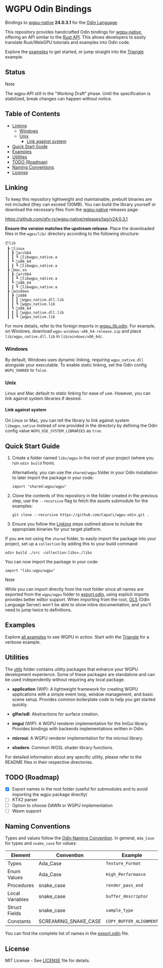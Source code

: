# WGPU Odin Bindings

Bindings to [wgpu-native][] **24.0.3.1** for the [Odin Language][].

This repository provides handcrafted Odin bindings for [wgpu-native][], offering an API similar to
the [Rust API](https://docs.rs/wgpu/latest/wgpu/). This allows developers to easily translate
Rust/WebGPU tutorials and examples into Odin code.

Explore the [examples](./examples) to get started, or jump straight into the
[Triangle](./examples/triangle/triangle.odin) example.

## Status

> [!NOTE]
> The wgpu-API still in the "Working Draft" phase. Until the specification is stabilized, break
> changes can happen without notice.

## Table of Contents

- [Linking](#linking)
  - [Windows](#windows)
  - [Unix](#unix)
    - [Link against system](#link-against-system)
- [Quick Start Guide](#quick-start-guide)
- [Examples](#examples)
- [Utilities](#utilities)
- [TODO (Roadmap)](#todo-roadmap)
- [Naming Conventions](#naming-conventions)
- [License](#license)

## Linking

To keep this repository lightweight and maintainable, prebuilt binaries are not included (they can
exceed 130MB). You can build the library yourself or download the necessary files from the
[wgpu-native][] releases page:

<https://github.com/gfx-rs/wgpu-native/releases/tag/v24.0.3.1>

**Ensure the version matches the upstream release**. Place the downloaded files in the `wgpu/lib/`
directory according to the following structure:

```text
📦lib
 ┣ 📂linux
 ┃ ┣ 📂arch64
 ┃ ┃ ┗ 📜libwgpu_native.a
 ┃ ┗ 📂x86_64
 ┃ ┃ ┗ 📜libwgpu_native.a
 ┣ 📂mac_os
 ┃ ┣ 📂arch64
 ┃ ┃ ┗ 📜libwgpu_native.a
 ┃ ┗ 📂x86_64
 ┃ ┃ ┗ 📜libwgpu_native.a
 ┣ 📂windows
 ┃ ┣ 📂i686
 ┃ ┃ ┃ 📜wgpu_native.dll.lib
 ┃ ┃ ┗ 📜wgpu_native.lib
 ┃ ┗ 📂x86_64
 ┃ ┃ ┃ 📜wgpu_native.dll.lib
 ┃ ┃ ┗ 📜wgpu_native.lib
```

For more details, refer to the foreign imports in [wgpu_lib.odin](./wgpu/wgpu_lib.odin). For
example, on Windows, download `wgpu-windows-x86_64-release.zip` and place `lib/wgpu_native.dll.lib`
in `lib/windows/x86_64/`.

### Windows

By default, Windows uses dynamic linking, requiring `wgpu_native.dll` alongside your executable. To
enable static linking, set the Odin config `WGPU_SHARED` to `false`.

### Unix

Linux and Mac default to static linking for ease of use. However, you can link against system
libraries if desired.

#### Link against system

On Linux or Mac, you can tell the library to link against system `libwgpu_native` instead of one
provided in the directory by defining the Odin config value `WGPU_USE_SYSTEM_LIBRARIES` as `true`.

## Quick Start Guide

1. Create a folder named `libs/wgpu` in the root of your project (where you run `odin build` from).

    Alternatively, you can use the `shared/wgpu` folder in your Odin installation to later
    import the package in your code:

    ```odin
    import "shared:wgpu/wgpu"
    ```

2. Clone the contents of this repository in the folder created in the previous step, use the
`--recursive` flag to fetch the assets submodule for the examples:

    ```shell
    git clone --recursive https://github.com/Capati/wgpu-odin.git .
    ```

3. Ensure you follow the [Linking](#linking) steps outlined above to include the appropriate
binaries for your target platform.

If you are not using the `shared` folder, to easily import the package into your project, set up a
`collection` by adding this to your build command:

```shell
odin build ./src -collection:libs=./libs
```

You can now import the package in your code:

```odin
import "libs:wgpu/wgpu"
```

> [!NOTE]
> While you can import directly from the root folder since all names are exported from the
> `wgpu/wgpu` folder to [export.odin](./export.odin), using explicit imports provides better editor
> support. When importing from the root, [OLS][] (Odin Language Server) won't be able to show inline
> documentation, and you'll need to jump twice to definitions.

## Examples

Explore [all examples](./examples) to see WGPU in action. Start with the
[Triangle](./examples/triangle/triangle.odin) for a verbose example.

## Utilities

The [utils](./utils/) folder contains utility packages that enhance your WGPU development
experience. Some of these packages are standalone and can be used independently without requiring
any local package.

- **application** (WIP): A lightweight framework for creating WGPU applications with a simple event
  loop, window management, and basic scene setup. Provides common boilerplate code to help you get
  started quickly.

- **glfw/sdl**: Abstractions for surface creation.

- **imgui** (WIP): A WGPU renderer implementation for the ImGui library. Provides bindings with
  backends implementations written in Odin.

- **microui**: A WGPU renderer implementation for the microui library.

- **shaders**: Common WGSL shader library functions.

For detailed information about any specific utility, please refer to the README files in their
respective directories.

## TODO (Roadmap)

- [x] Export names in the root folder (useful for submodules and to avoid importing the wgpu package
  directly)
- [ ] KTX2 parser
- [ ] Option to choose DAWN or WGPU implementation
- [ ] Wasm support

## Naming Conventions

Types and values follow the [Odin Naming Convention][]. In general, `Ada_Case` for types and
`snake_case` for values:

| Element           | Convention           | Example                 |
|-------------------|----------------------|-------------------------|
| Types             | Ada_Case             | `Texture_Format`        |
| Enum Values       | Ada_Case             | `High_Performance`      |
| Procedures        | snake_case           | `render_pass_end`       |
| Local Variables   | snake_case           | `buffer_descriptor`     |
| Struct Fields     | snake_case           | `sample_type`           |
| Constants         | SCREAMING_SNAKE_CASE | `COPY_BUFFER_ALIGNMENT` |

You can find the complete list of names in the [export.odin](./export.odin) file.

## License

MIT License - See [LICENSE](./LICENSE) file for details.

[wgpu-native]: https://github.com/gfx-rs/wgpu-native
[Odin Language]: https://odin-lang.org/
[Odin Naming Convention]: https://github.com/odin-lang/Odin/wiki/Naming-Convention
[OLS]: https://github.com/DanielGavin/ols
